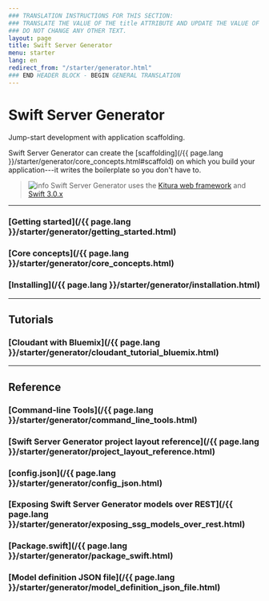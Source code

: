 ```yaml
---
### TRANSLATION INSTRUCTIONS FOR THIS SECTION:
### TRANSLATE THE VALUE OF THE title ATTRIBUTE AND UPDATE THE VALUE OF THE lang ATTRIBUTE.
### DO NOT CHANGE ANY OTHER TEXT.
layout: page
title: Swift Server Generator
menu: starter
lang: en
redirect_from: "/starter/generator.html"
### END HEADER BLOCK - BEGIN GENERAL TRANSLATION
---
```


<div class="titleBlock">
	<h1>Swift Server Generator</h1>
	<p>Jump-start development with application scaffolding.</p>
</div>

Swift Server Generator can create the [scaffolding](/{{ page.lang }}/starter/generator/core_concepts.html#scaffold) on which you build your application---it writes the boilerplate so you don't have to.

> ![info] Swift Server Generator uses the [Kitura web framework](http://www.kitura.io) and [Swift 3.0.x](https://swift.org)

---

### [Getting started](/{{ page.lang }}/starter/generator/getting_started.html)

### [Core concepts](/{{ page.lang }}/starter/generator/core_concepts.html)

### [Installing](/{{ page.lang }}/starter/generator/installation.html)

---

## Tutorials

### [Cloudant with Bluemix](/{{ page.lang }}/starter/generator/cloudant_tutorial_bluemix.html)

---

## Reference

### [Command-line Tools](/{{ page.lang }}/starter/generator/command_line_tools.html)

### [Swift Server Generator project layout reference](/{{ page.lang }}/starter/generator/project_layout_reference.html)

### [config.json](/{{ page.lang }}/starter/generator/config_json.html)

### [Exposing Swift Server Generator models over REST](/{{ page.lang }}/starter/generator/exposing_ssg_models_over_rest.html)

### [Package.swift](/{{ page.lang }}/starter/generator/package_swift.html)

### [Model definition JSON file](/{{ page.lang }}/starter/generator/model_definition_json_file.html)

[info]: ../../../assets/info-blue.png
